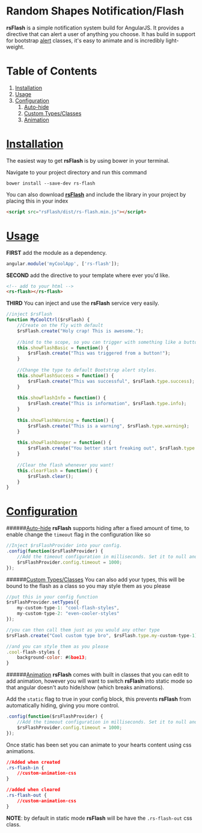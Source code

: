 Random Shapes Notification/Flash
======
**rsFlash** is a simple notification system build for AngularJS. It provides a directive that can alert a user of anything you choose. It has build in support for bootstrap [alert](http://getbootstrap.com/components/#alerts) classes, it's easy to animate and is incredibly light-weight.

Table of Contents
======
1. [Installation](#installation)
2. [Usage](#usage)
3. [Configuration](#uration)
    1. [Auto-hide](#auto-hide) 
    2. [Custom Types/Classes](#custom) 
    3. [Animation](#animation) 

[Installation](id:installation)
======

The easiest way to get **rsFlash** is by using bower in your terminal.

Navigate to your project directory and run this command

```
bower install --save-dev rs-flash
```

You can also download [**rsFlash**](https://github.com/RandomShapes/rsFlash/archive/master.zip) and include the library in your project by placing this in your index

```HTML
<script src="rsFlash/dist/rs-flash.min.js"></script>
```

[Usage](id:usage)
======

**FIRST** add the module as a dependency.

```JavaScript
angular.module('myCoolApp', ['rs-flash']);
```

**SECOND** add the directive to your template where ever you'd like.

```HTML
<!-- add to your html -->
<rs-flash></rs-flash>
```

**THIRD** You can inject and use the **rsFlash** service very easily.

```JavaScript
//inject $rsFlash
function MyCoolCtrl($rsFlash) {
	//Create on the fly with default
    $rsFlash.create("Holy crap! This is awesome.");
    
    //bind to the scope, so you can trigger with something like a button.
    this.showFlashBasic = function() {
    	$rsFlash.create("This was triggered from a button!");
    }
    
    //Change the type to default Bootstrap alert styles.
    this.showFlashSuccess = function() {
    	$rsFlash.create("This was successful", $rsFlash.type.success);
    }
    
    this.showFlashInfo = function() {
    	$rsFlash.create("This is information", $rsFlash.type.info);
    }
    
    this.showFlashWarning = function() {
    	$rsFlash.create("This is a warning", $rsFlash.type.warning);
    }
    
    this.showFlashDanger = function() {
    	$rsFlash.create("You better start freaking out", $rsFlash.type.danger);
    }
    
    //Clear the flash whenever you want!
    this.clearFlash = function() {
    	$rsFlash.clear();
    }
}
```    

[Configuration](id:config)
======
######[Auto-hide](id:auto-hide)
**rsFlash** supports hiding after a fixed amount of time, to enable change the `timeout` flag in the configuration like so

```JavaScript  
//Inject $rsFlashProvider into your config.
.config(function($rsFlashProvider) {
	//Add the timeout configuration in milliseconds. Set it to null and it will never timeout
	$rsFlashProvider.config.timeout = 1000;
});
```

######[Custom Types/Classes](id:custom)
You can also add your types, this will be bound to the flash as a class so you may style them as you please

```JavaScript  
//put this in your config function
$rsFlashProvider.setTypes({
	my-custom-type-1: "cool-flash-styles",
	my-custom-type-2: "even-cooler-styles"
});

//you can then call them just as you would any other type
$rsFlash.create("Cool custom type bro", $rsFlash.type.my-custom-type-1);

//and you can style them as you please
.cool-flash-styles {
	background-color: #6bae13;
}
```
    
######[Animation](id:animation)
**rsFlash** comes with built in classes that you can edit to add animation, however you will want to switch **rsFlash** into static mode so that angular doesn't auto hide/show (which breaks animations).

Add the `static` flag to true in your config block, this prevents **rsFlash** from automatically hiding, giving you more control.
    
```JavaScript  
.config(function($rsFlashProvider) {
	//Add the timeout configuration in milliseconds. Set it to null and it will never timeout
	$rsFlashProvider.config.timeout = 1000;
});
```
    
Once static has been set you can animate to your hearts content using css animations.

```CSS
//Added when created
.rs-flash-in {
	//custom-animation-css
}

//added when cleared
.rs-flash-out {
	//custom-animation-css
}
```

**NOTE**: by default in static mode **rsFlash** will be have the `.rs-flash-out` css class.